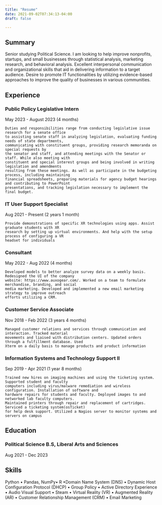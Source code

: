 ```yaml
---
title: "Resume"
date: 2021-09-02T07:34:13-04:00
draft: false

---
```



<!--more-->
## Summary

Senior studying Political Science. I am looking to help improve nonprofits, startups, and small businesses through
statistical analysis, marketing research, and behavioral analysis. Excellent interpersonal communication and
organizational skills that aid in delivering information to a target audience. Desire to promote IT functionalities by
utilizing evidence-based approaches to improve the quality of businesses in various communities.

## Experience

### Public Policy Legislative Intern

May 2023 - August 2023 (4 months)
```
Duties and responsibilities range from conducting legislative issue research for a senate office
to assisting senate staff in analyzing legislation, evaluating funding needs of state departments,
communicating with constituent groups, providing research memoranda on special requests by
the senator and staff, and attending meetings with the Senator or staff. While also meeting with
constituent and special interest groups and being involved in writing legislation and amendments
resulting from these meetings. As well as participate in the budgeting process, including maintaining
financial spreadsheets, preparing materials for agency budget hearings and contributing to PowerPoint
presentations, and tracking legislation necessary to implement the final budget.
```
### IT User Support Specialist

Aug 2021 - Present (2 years 1 month)
```
Provide demonstrations of specific XR technologies using apps. Assist graduate students with XR
research by setting up virtual environments. And help with the setup process of configuring a VR
headset for individuals
```
### Consultant

May 2022 - Aug 2022 (4 months)
```
Developed models to better analyze survey data on a weekly basis. Redesigned the UI of the company
website: https://www.auxogear.com/. Worked on a team to formulate merchandise, branding, and social
media marketing. Developed and implemented a new email marketing strategy to improve outreach
efforts utilizing a CRM.
```
### Customer Service Associate

Nov 2018 - Feb 2022 (3 years 4 months)
```
Managed customer relations and services through communication and interaction. Tracked material
movements and liaised with distribution centers. Updated orders through a fulfillment database. Used
Xterm on a daily basis to manage products and product information
```
### Information Systems and Technology Support II

Sep 2019 - Apr 2021 (1 year 8 months)
```
Trained new hires on imaging machines and using the ticketing system. Supported student and faculty
computers including virus/malware remediation and wireless configuration. Installation of software and
hardware repairs for students and faculty. Deployed images to and networked lab faculty computers.
Maintained printers through repair and replacement of cartridges. Serviced a ticketing system(osTicket)
for help desk support. Utilized a Nagios server to monitor systems and servers on campus
```
## Education
### Political Science B.S, Liberal Arts and Sciences


Aug 2021 - Dec 2023
## Skills

Python • Pandas, NumPy• R •Domain Name System (DNS) • Dynamic Host Configuration Protocol (DHCP) • Group Policy • Active
Directory Experience • Audio Visual Support • Steam • Virtual Reality (VR) • Augmented Reality (AR) •
Customer Relationship Management (CRM) • Email Marketing
